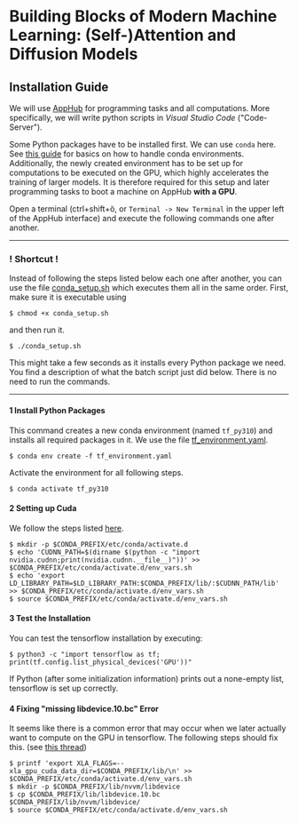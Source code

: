 # Building Blocks of Modern Machine Learning: (Self-)Attention and Diffusion Models

## Installation Guide

We will use [AppHub](https://apphub.wolke.uni-greifswald.de/) for programming tasks and all
computations. More specifically, we will write python scripts in *Visual Studio Code*
("Code-Server").

Some Python packages have to be installed first. We can use `conda` here. See [this
guide](https://conda.io/projects/conda/en/latest/user-guide/tasks/manage-environments.html#create-env-file-manually)
for basics on how to handle conda environments. Additionally, the newly created environment has to
be set up for computations to be executed on the GPU, which highly accelerates the training of
larger models. It is therefore required for this setup and later programming tasks to boot a
machine on AppHub **with a GPU**.

Open a terminal (ctrl+shift+ö, or `Terminal -> New Terminal` in the upper left of the AppHub
interface) and execute the following commands one after another.

---
### ! Shortcut !

Instead of following the steps listed below each one after another, you can use the file
[conda_setup.sh](./conda_setup.sh) which executes them all in the same order. First, make sure it
is executable using

    $ chmod +x conda_setup.sh

and then run it.

    $ ./conda_setup.sh


This might take a few seconds as it installs every Python package we need. You find a description
of what the batch script just did below. There is no need to run the commands.

---

#### 1 Install Python Packages

This command creates a new conda environment (named `tf_py310`) and installs all required packages
in it. We use the file [tf_environment.yaml](tf_environment.yaml).

    $ conda env create -f tf_environment.yaml

Activate the environment for all following steps.

    $ conda activate tf_py310

#### 2 Setting up Cuda

We follow the steps listed [here](https://www.tensorflow.org/install/pip#linux).

    $ mkdir -p $CONDA_PREFIX/etc/conda/activate.d
    $ echo 'CUDNN_PATH=$(dirname $(python -c "import nvidia.cudnn;print(nvidia.cudnn.__file__)"))' >> $CONDA_PREFIX/etc/conda/activate.d/env_vars.sh
    $ echo 'export LD_LIBRARY_PATH=$LD_LIBRARY_PATH:$CONDA_PREFIX/lib/:$CUDNN_PATH/lib' >> $CONDA_PREFIX/etc/conda/activate.d/env_vars.sh
    $ source $CONDA_PREFIX/etc/conda/activate.d/env_vars.sh

#### 3 Test the Installation

You can test the tensorflow installation by executing:

    $ python3 -c "import tensorflow as tf; print(tf.config.list_physical_devices('GPU'))"

If Python (after some initialization information) prints out a none-empty list, tensorflow is set
up correctly.

#### 4 Fixing "missing libdevice.10.bc" Error

It seems like there is a common error that may occur when we later actually want to compute on the
GPU in tensorflow. The following steps should fix this. (see
[this thread](https://stackoverflow.com/questions/68614547/tensorflow-libdevice-not-found-why-is-it-not-found-in-the-searched-path))

    $ printf 'export XLA_FLAGS=--xla_gpu_cuda_data_dir=$CONDA_PREFIX/lib/\n' >> $CONDA_PREFIX/etc/conda/activate.d/env_vars.sh
    $ mkdir -p $CONDA_PREFIX/lib/nvvm/libdevice
    $ cp $CONDA_PREFIX/lib/libdevice.10.bc $CONDA_PREFIX/lib/nvvm/libdevice/
    $ source $CONDA_PREFIX/etc/conda/activate.d/env_vars.sh
